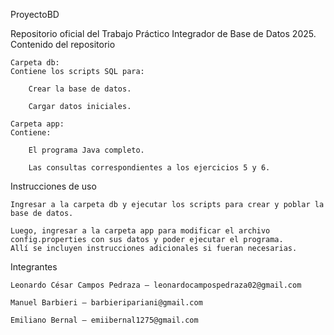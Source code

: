 ProyectoBD

Repositorio oficial del Trabajo Práctico Integrador de Base de Datos 2025.
Contenido del repositorio

    Carpeta db:
    Contiene los scripts SQL para:

        Crear la base de datos.

        Cargar datos iniciales.

    Carpeta app:
    Contiene:

        El programa Java completo.

        Las consultas correspondientes a los ejercicios 5 y 6.

Instrucciones de uso

    Ingresar a la carpeta db y ejecutar los scripts para crear y poblar la base de datos.

    Luego, ingresar a la carpeta app para modificar el archivo config.properties con sus datos y poder ejecutar el programa.
    Allí se incluyen instrucciones adicionales si fueran necesarias.

Integrantes

    Leonardo César Campos Pedraza – leonardocampospedraza02@gmail.com

    Manuel Barbieri – barbieripariani@gmail.com

    Emiliano Bernal – emiibernal1275@gmail.com